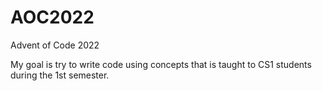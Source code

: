 # AOC2022
 Advent of Code 2022

My goal is try to write code using concepts that is taught to CS1 students during the 1st semester. 
